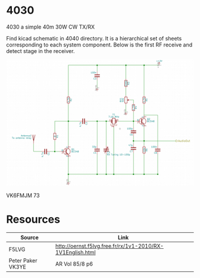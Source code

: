 # 4030

4030 a simple 40m 30W CW TX/RX

Find kicad schematic in 4040 directory. It is a hierarchical set of sheets
corresponding to each system component. Below is the first RF receive and
detect stage in the receiver.

![](pics/rfpreamp_detector.png)

VK6FMJM 73

# Resources

| Source            | Link                                                       |
| ---               | ---                                                        |
| F5LVG             | http://oernst.f5lvg.free.fr/rx/1v1-2010/RX-1V1English.html |
| Peter Paker VK3YE | AR Vol 85/8 p6                                             |
